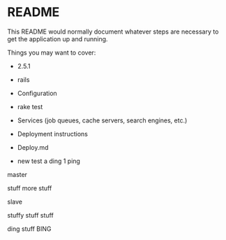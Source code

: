# README

This README would normally document whatever steps are necessary to get the
application up and running.

Things you may want to cover:

* 2.5.1

* rails

* Configuration

* rake test

* Services (job queues, cache servers, search engines, etc.)

* Deployment instructions

* Deploy.md

* new test
a
ding
1
ping

master

stuff more stuff

slave

stuffy stuff stuff

ding stuff
BING
